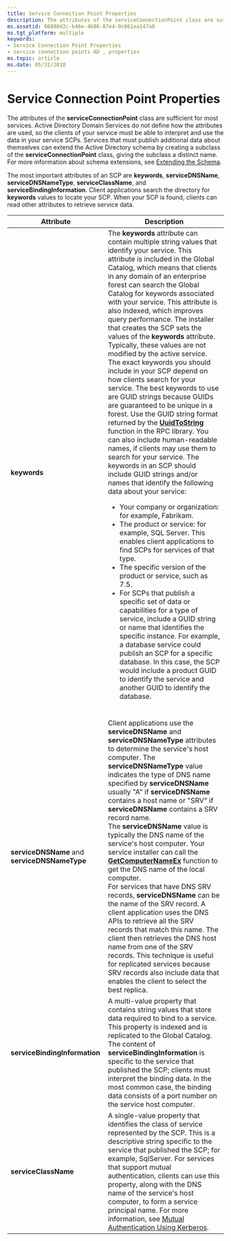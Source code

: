 ```yaml
---
title: Service Connection Point Properties
description: The attributes of the serviceConnectionPoint class are sufficient for most services.
ms.assetid: 08888d2c-b46e-4b86-87e4-0c061ea147a0
ms.tgt_platform: multiple
keywords:
- Service Connection Point Properties
- service connection points AD , properties
ms.topic: article
ms.date: 05/31/2018
---
```


# Service Connection Point Properties

The attributes of the **serviceConnectionPoint** class are sufficient for most services. Active Directory Domain Services do not define how the attributes are used, so the clients of your service must be able to interpret and use the data in your service SCPs. Services that must publish additional data about themselves can extend the Active Directory schema by creating a subclass of the **serviceConnectionPoint** class, giving the subclass a distinct name. For more information about schema extensions, see [Extending the Schema](extending-the-schema.md).

The most important attributes of an SCP are **keywords**, **serviceDNSName**, **serviceDNSNameType**, **serviceClassName**, and **serviceBindingInformation**. Client applications search the directory for **keywords** values to locate your SCP. When your SCP is found, clients can read other attributes to retrieve service data.




| Attribute | Description | 
|-----------|-------------|
| <strong>keywords</strong><br /> | The <strong>keywords</strong> attribute can contain multiple string values that identify your service. This attribute is included in the Global Catalog, which means that clients in any domain of an enterprise forest can search the Global Catalog for keywords associated with your service. This attribute is also indexed, which improves query performance. The installer that creates the SCP sets the values of the <strong>keywords</strong> attribute. Typically, these values are not modified by the active service.<br /> The exact keywords you should include in your SCP depend on how clients search for your service. The best keywords to use are GUID strings because GUIDs are guaranteed to be unique in a forest. Use the GUID string format returned by the <a href="/windows/desktop/api/rpcdce/nf-rpcdce-uuidtostring"><strong>UuidToString</strong></a> function in the RPC library. You can also include human-readable names, if clients may use them to search for your service. The keywords in an SCP should include GUID strings and/or names that identify the following data about your service:<ul><li>Your company or organization: for example, Fabrikam.</li><li>The product or service: for example, SQL Server. This enables client applications to find SCPs for services of that type.</li><li>The specific version of the product or service, such as 7.5.</li><li>For SCPs that publish a specific set of data or capabilities for a type of service, include a GUID string or name that identifies the specific instance. For example, a database service could publish an SCP for a specific database. In this case, the SCP would include a product GUID to identify the service and another GUID to identify the database.</li></ul><br /> | 
| <strong>serviceDNSName</strong> and <strong>serviceDNSNameType</strong><br /> | Client applications use the <strong>serviceDNSName</strong> and <strong>serviceDNSNameType</strong> attributes to determine the service's host computer. The <strong>serviceDNSNameType</strong> value indicates the type of DNS name specified by <strong>serviceDNSName</strong> usually "A" if <strong>serviceDNSName</strong> contains a host name or "SRV" if <strong>serviceDNSName</strong> contains a SRV record name.<br /> The <strong>serviceDNSName</strong> value is typically the DNS name of the service's host computer. Your service installer can call the <a href="/windows/desktop/api/sysinfoapi/nf-sysinfoapi-getcomputernameexa"><strong>GetComputerNameEx</strong></a> function to get the DNS name of the local computer.<br /> For services that have DNS SRV records, <strong>serviceDNSName</strong> can be the name of the SRV record. A client application uses the DNS APIs to retrieve all the SRV records that match this name. The client then retrieves the DNS host name from one of the SRV records. This technique is useful for replicated services because SRV records also include data that enables the client to select the best replica.<br /> | 
| <strong>serviceBindingInformation</strong><br /> | A multi-value property that contains string values that store data required to bind to a service. This property is indexed and is replicated to the Global Catalog.<br /> The content of <strong>serviceBindingInformation</strong> is specific to the service that published the SCP; clients must interpret the binding data. In the most common case, the binding data consists of a port number on the service host computer.<br /> | 
| <strong>serviceClassName</strong><br /> | A single-value property that identifies the class of service represented by the SCP. This is a descriptive string specific to the service that published the SCP; for example, SqlServer. For services that support mutual authentication, clients can use this property, along with the DNS name of the service's host computer, to form a service principal name. For more information, see <a href="mutual-authentication-using-kerberos.md">Mutual Authentication Using Kerberos</a>.<br /> | 




 

 

